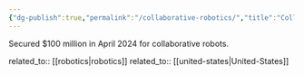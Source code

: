 ```yaml
---
{"dg-publish":true,"permalink":"/collaborative-robotics/","title":"Collaborative Robotics"}
---
```



Secured $100 million in April 2024 for collaborative robots.

related_to:: [[robotics\|robotics]]
related_to:: [[united-states\|United-States]]
